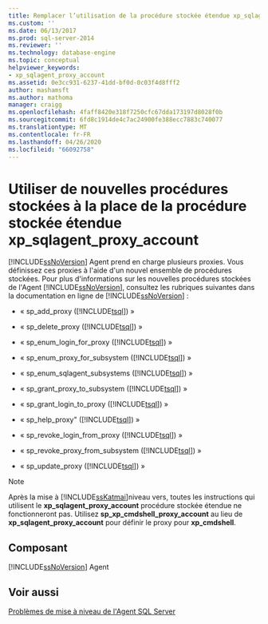 ```yaml
---
title: Remplacer l’utilisation de la procédure stockée étendue xp_sqlagent_proxy_account par de nouvelles procédures stockées | Microsoft Docs
ms.custom: ''
ms.date: 06/13/2017
ms.prod: sql-server-2014
ms.reviewer: ''
ms.technology: database-engine
ms.topic: conceptual
helpviewer_keywords:
- xp_sqlagent_proxy_account
ms.assetid: 0e3cc931-6237-41dd-bf0d-0c03f4d8fff2
author: mashamsft
ms.author: mathoma
manager: craigg
ms.openlocfilehash: 4faff8420e318f7250cfc67dda173197d8028f0b
ms.sourcegitcommit: 6fd8c1914de4c7ac24900fe388ecc7883c740077
ms.translationtype: MT
ms.contentlocale: fr-FR
ms.lasthandoff: 04/26/2020
ms.locfileid: "66092758"
---
```

# <a name="replace-usage-of-the-xp_sqlagent_proxy_account-extended-stored-procedure-with-new-stored-procedures"></a>Utiliser de nouvelles procédures stockées à la place de la procédure stockée étendue xp_sqlagent_proxy_account
  [!INCLUDE[ssNoVersion](../../includes/ssnoversion-md.md)] Agent prend en charge plusieurs proxies. Vous définissez ces proxies à l'aide d'un nouvel ensemble de procédures stockées. Pour plus d'informations sur les nouvelles procédures stockées de l'Agent [!INCLUDE[ssNoVersion](../../includes/ssnoversion-md.md)], consultez les rubriques suivantes dans la documentation en ligne de [!INCLUDE[ssNoVersion](../../includes/ssnoversion-md.md)] :  
  
-   « sp_add_proxy ([!INCLUDE[tsql](../../includes/tsql-md.md)]) »  
  
-   « sp_delete_proxy ([!INCLUDE[tsql](../../includes/tsql-md.md)]) »  
  
-   « sp_enum_login_for_proxy ([!INCLUDE[tsql](../../includes/tsql-md.md)]) »  
  
-   « sp_enum_proxy_for_subsystem ([!INCLUDE[tsql](../../includes/tsql-md.md)]) »  
  
-   « sp_enum_sqlagent_subsystems ([!INCLUDE[tsql](../../includes/tsql-md.md)]) »  
  
-   « sp_grant_proxy_to_subsystem ([!INCLUDE[tsql](../../includes/tsql-md.md)]) »  
  
-   « sp_grant_login_to_proxy ([!INCLUDE[tsql](../../includes/tsql-md.md)]) »  
  
-   « sp_help_proxy" ([!INCLUDE[tsql](../../includes/tsql-md.md)]) »  
  
-   « sp_revoke_login_from_proxy ([!INCLUDE[tsql](../../includes/tsql-md.md)]) »  
  
-   « sp_revoke_proxy_from_subsystem ([!INCLUDE[tsql](../../includes/tsql-md.md)]) »  
  
-   « sp_update_proxy ([!INCLUDE[tsql](../../includes/tsql-md.md)]) »  
  
> [!NOTE]  
>  Après la mise à [!INCLUDE[ssKatmai](../../includes/sskatmai-md.md)]niveau vers, toutes les instructions qui utilisent le **xp_sqlagent_proxy_account** procédure stockée étendue ne fonctionneront pas. Utilisez **sp_xp_cmdshell_proxy_account** au lieu de **xp_sqlagent_proxy_account** pour définir le proxy pour **xp_cmdshell**.  
  
## <a name="component"></a>Composant  
 [!INCLUDE[ssNoVersion](../../includes/ssnoversion-md.md)] Agent  
  
## <a name="see-also"></a>Voir aussi  
 [Problèmes de mise à niveau de l'Agent SQL Server](../../../2014/sql-server/install/sql-server-agent-upgrade-issues.md)  
  
  
